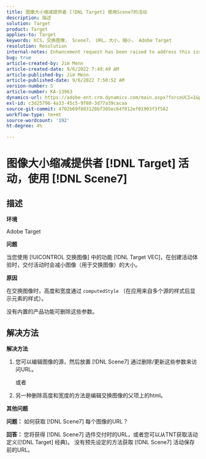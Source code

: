 ```yaml
---
title: 图像大小缩减提供者 [!DNL Target] 使用Scene7的活动
description: 描述
solution: Target
product: Target
applies-to: Target
keywords: KCS，交换图像， Scene7， URL，大小，缩小， Adobe Target
resolution: Resolution
internal-notes: Enhancement request has been raised to address this issue permanentaly
bug: true
article-created-by: Jim Menn
article-created-date: 9/6/2022 7:49:49 AM
article-published-by: Jim Menn
article-published-date: 9/6/2022 7:50:52 AM
version-number: 5
article-number: KA-13963
dynamics-url: https://adobe-ent.crm.dynamics.com/main.aspx?forceUCI=1&pagetype=entityrecord&etn=knowledgearticle&id=f88b677b-b82d-ed11-9db1-0022480866ad
exl-id: c3d25796-4a33-45c5-9f80-3d77a39cacaa
source-git-commit: 4702b69f883128bf305ec64f012ef01903f3f582
workflow-type: tm+mt
source-wordcount: '192'
ht-degree: 4%

---
```


# 图像大小缩减提供者 [!DNL Target] 活动，使用 [!DNL Scene7]

## 描述

<b>环境</b>

Adobe Target

<b>问题</b>

当您使用 [!UICONTROL 交换图像] 中的功能 [!DNL Target VEC]，在创建活动体验时，交付活动时会减小图像（用于交换图像）的大小。

<b>原因</b>

在交换图像时，高度和宽度通过 `computedStyle` （在应用来自多个源的样式后显示元素的样式）。

没有内置的产品功能可删除这些参数。

## 解决方法

<b>解决方法</b>

1. 您可以编辑图像的源，然后放置 [!DNL Scene7] 通过删除/更新这些参数来访问URL。

   或者

1. 另一种删除高度和宽度的方法是编辑交换图像的父项上的html。

<b>其他问题</b>

<b>问题：</b> 如何获取 [!DNL Scene7] 每个图像的URL？ 

<b>回答： </b>您将获得 [!DNL Scene7] 选件交付时的URL，或者您可以从TNT获取活动定义([!DNL Target] 经典)。 没有预先设定的方法获取 [!DNL Scene7] 活动保存前的URL。
